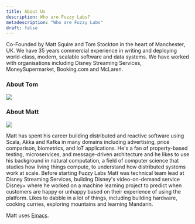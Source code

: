 ```yaml
---
title: About Us
description: Who are Fuzzy Labs?
metadescription: "Who are Fuzzy Labs"
draft: false
---
```


Co-Founded by Matt Squire and Tom Stockton in the heart of Manchester, UK. We have 35 years commercial experience in writing and deploying world-class, modern, scalable software and data systems. We have worked with organisations including Disney Streaming Services, MoneySupermarket, Booking.com and McLaren.

### About Tom
<a href="https://www.linkedin.com/in/matt-squire-a19896125"><img src="/images/tom-square-thumb.jpg"></a>



### About Matt
<a href="https://www.linkedin.com/in/matt-squire-a19896125"><img src="/images/matt-square-thumb.jpg"></a>

Matt has spent his career building distributed and reactive software using Scala, Akka and Kafka in many domains including advertising, price comparison, biometrics, and IoT applications. He's a fan of property-based testing, microservices, and message-driven architecture and he likes to use his background in natural computation, a field of computer science that studies how living things compute, to understand how distributed systems work at scale. Before starting Fuzzy Labs Matt was technical team lead at Disney Streaming Services, building Disney's video-on-demand service Disney+ where he worked on a machine learning project to predict when customers are happy or unhappy based on their experience of using the platform. Likes to dabble in a lot of things, including building hardware, cooking curries, exploring mountains and learning Mandarin.

Matt uses [Emacs](https://www.gnu.org/s/emacs/).
